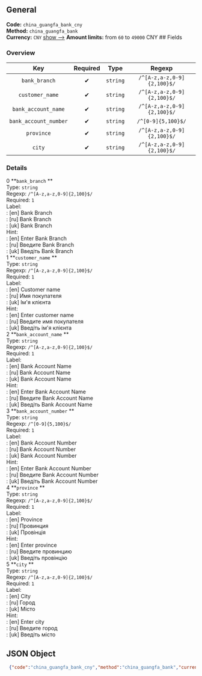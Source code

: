## General 
**Code:** `china_guangfa_bank_cny`  
**Method:** `china_guangfa_bank`  
**Currency:** `CNY` [show -->]() 
**Amount limits:** from `60`  to `49000`  CNY ## Fields 
### Overview 
|Key|Required|Type|Regexp| 
|:---:|:---:|:---:|:---:| 
|`bank_branch` |✔ |`string` |`/^[A-z,a-z,0-9]{2,100}$/` | 
|`customer_name` |✔ |`string` |`/^[A-z,a-z,0-9]{2,100}$/` | 
|`bank_account_name` |✔ |`string` |`/^[A-z,a-z,0-9]{2,100}$/` | 
|`bank_account_number` |✔ |`string` |`/^[0-9]{5,100}$/` | 
|`province` |✔ |`string` |`/^[A-z,a-z,0-9]{2,100}$/` | 
|`city` |✔ |`string` |`/^[A-z,a-z,0-9]{2,100}$/` | 
 
### Details 
0 **`bank_branch` **  
Type: `string`  
Regexp: `/^[A-z,a-z,0-9]{2,100}$/`  
Required: `1`  
Label:  
: [en] Bank Branch  
: [ru] Bank Branch  
: [uk] Bank Branch  
Hint:  
: [en] Enter Bank Branch  
: [ru] Введите Bank Branch  
: [uk] Введіть Bank Branch  
1 **`customer_name` **  
Type: `string`  
Regexp: `/^[A-z,a-z,0-9]{2,100}$/`  
Required: `1`  
Label:  
: [en] Customer name  
: [ru] Имя покупателя  
: [uk] Ім'я клієнта  
Hint:  
: [en] Enter customer name  
: [ru] Введите имя покупателя  
: [uk] Введіть ім'я клієнта  
2 **`bank_account_name` **  
Type: `string`  
Regexp: `/^[A-z,a-z,0-9]{2,100}$/`  
Required: `1`  
Label:  
: [en] Bank Account Name  
: [ru] Bank Account Name  
: [uk] Bank Account Name  
Hint:  
: [en] Enter Bank Account Name  
: [ru] Введите Bank Account Name  
: [uk] Введіть Bank Account Name  
3 **`bank_account_number` **  
Type: `string`  
Regexp: `/^[0-9]{5,100}$/`  
Required: `1`  
Label:  
: [en] Bank Account Number  
: [ru] Bank Account Number  
: [uk] Bank Account Number  
Hint:  
: [en] Enter Bank Account Number  
: [ru] Введите Bank Account Number  
: [uk] Введіть Bank Account Number  
4 **`province` **  
Type: `string`  
Regexp: `/^[A-z,a-z,0-9]{2,100}$/`  
Required: `1`  
Label:  
: [en] Province  
: [ru] Провинция  
: [uk] Провінція  
Hint:  
: [en] Enter province  
: [ru] Введите провинцию  
: [uk] Введіть провінцію  
5 **`city` **  
Type: `string`  
Regexp: `/^[A-z,a-z,0-9]{2,100}$/`  
Required: `1`  
Label:  
: [en] City  
: [ru] Город  
: [uk] Місто  
Hint:  
: [en] Enter city  
: [ru] Введите город  
: [uk] Введіть місто  
## JSON Object 
```json
 {"code":"china_guangfa_bank_cny","method":"china_guangfa_bank","currency":"CNY","fields":[{"key":"bank_branch","type":"string","label":{"en":"Bank Branch","ru":"Bank Branch","uk":"Bank Branch"},"hint":{"en":"Enter Bank Branch","ru":"\u0412\u0432\u0435\u0434\u0438\u0442\u0435 Bank Branch","uk":"\u0412\u0432\u0435\u0434\u0456\u0442\u044c Bank Branch"},"regexp":"\/^[A-z,a-z,0-9]{2,100}$\/","required":true,"position":1},{"key":"customer_name","type":"string","label":{"en":"Customer name","ru":"\u0418\u043c\u044f \u043f\u043e\u043a\u0443\u043f\u0430\u0442\u0435\u043b\u044f","uk":"\u0406\u043c'\u044f \u043a\u043b\u0456\u0454\u043d\u0442\u0430"},"hint":{"en":"Enter customer name","ru":"\u0412\u0432\u0435\u0434\u0438\u0442\u0435 \u0438\u043c\u044f \u043f\u043e\u043a\u0443\u043f\u0430\u0442\u0435\u043b\u044f","uk":"\u0412\u0432\u0435\u0434\u0456\u0442\u044c \u0456\u043c'\u044f \u043a\u043b\u0456\u0454\u043d\u0442\u0430"},"regexp":"\/^[A-z,a-z,0-9]{2,100}$\/","required":true,"position":2},{"key":"bank_account_name","type":"string","label":{"en":"Bank Account Name","ru":"Bank Account Name","uk":"Bank Account Name"},"hint":{"en":"Enter Bank Account Name","ru":"\u0412\u0432\u0435\u0434\u0438\u0442\u0435 Bank Account Name","uk":"\u0412\u0432\u0435\u0434\u0456\u0442\u044c Bank Account Name"},"regexp":"\/^[A-z,a-z,0-9]{2,100}$\/","required":true,"position":3},{"key":"bank_account_number","type":"string","label":{"en":"Bank Account Number","ru":"Bank Account Number","uk":"Bank Account Number"},"hint":{"en":"Enter Bank Account Number","ru":"\u0412\u0432\u0435\u0434\u0438\u0442\u0435 Bank Account Number","uk":"\u0412\u0432\u0435\u0434\u0456\u0442\u044c Bank Account Number"},"regexp":"\/^[0-9]{5,100}$\/","required":true,"position":4},{"key":"province","type":"string","label":{"en":"Province","ru":"\u041f\u0440\u043e\u0432\u0438\u043d\u0446\u0438\u044f","uk":"\u041f\u0440\u043e\u0432\u0456\u043d\u0446\u0456\u044f"},"hint":{"en":"Enter province","ru":"\u0412\u0432\u0435\u0434\u0438\u0442\u0435 \u043f\u0440\u043e\u0432\u0438\u043d\u0446\u0438\u044e","uk":"\u0412\u0432\u0435\u0434\u0456\u0442\u044c \u043f\u0440\u043e\u0432\u0456\u043d\u0446\u0456\u044e"},"regexp":"\/^[A-z,a-z,0-9]{2,100}$\/","required":true,"position":5},{"key":"city","type":"string","label":{"en":"City","ru":"\u0413\u043e\u0440\u043e\u0434","uk":"\u041c\u0456\u0441\u0442\u043e"},"hint":{"en":"Enter city","ru":"\u0412\u0432\u0435\u0434\u0438\u0442\u0435 \u0433\u043e\u0440\u043e\u0434","uk":"\u0412\u0432\u0435\u0434\u0456\u0442\u044c \u043c\u0456\u0441\u0442\u043e"},"regexp":"\/^[A-z,a-z,0-9]{2,100}$\/","required":true,"position":6}],"amount_min":60,"amount_max":49000}```  
